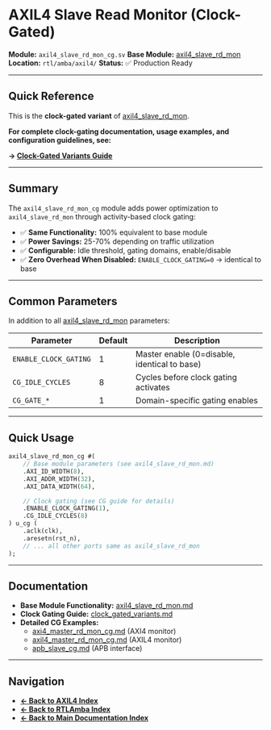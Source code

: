 # AXIL4 Slave Read Monitor (Clock-Gated)

**Module:** `axil4_slave_rd_mon_cg.sv`
**Base Module:** [axil4_slave_rd_mon](./axil4_slave_rd_mon.md)
**Location:** `rtl/amba/axil4/`
**Status:** ✅ Production Ready

---

## Quick Reference

This is the **clock-gated variant** of [axil4_slave_rd_mon](./axil4_slave_rd_mon.md).

**For complete clock-gating documentation, usage examples, and configuration guidelines, see:**

**→ [Clock-Gated Variants Guide](../shared/clock_gated_variants.md)**

---

## Summary

The `axil4_slave_rd_mon_cg` module adds power optimization to `axil4_slave_rd_mon` through activity-based clock gating:

- ✅ **Same Functionality:** 100% equivalent to base module
- ✅ **Power Savings:** 25-70% depending on traffic utilization
- ✅ **Configurable:** Idle threshold, gating domains, enable/disable
- ✅ **Zero Overhead When Disabled:** `ENABLE_CLOCK_GATING=0` → identical to base

---

## Common Parameters

In addition to all [axil4_slave_rd_mon](./axil4_slave_rd_mon.md) parameters:

| Parameter | Default | Description |
|-----------|---------|-------------|
| `ENABLE_CLOCK_GATING` | 1 | Master enable (0=disable, identical to base) |
| `CG_IDLE_CYCLES` | 8 | Cycles before clock gating activates |
| `CG_GATE_*` | 1 | Domain-specific gating enables |

---

## Quick Usage

```systemverilog
axil4_slave_rd_mon_cg #(
    // Base module parameters (see axil4_slave_rd_mon.md)
    .AXI_ID_WIDTH(8),
    .AXI_ADDR_WIDTH(32),
    .AXI_DATA_WIDTH(64),

    // Clock gating (see CG guide for details)
    .ENABLE_CLOCK_GATING(1),
    .CG_IDLE_CYCLES(8)
) u_cg (
    .aclk(clk),
    .aresetn(rst_n),
    // ... all other ports same as axil4_slave_rd_mon
);
```

---

## Documentation

- **Base Module Functionality:** [axil4_slave_rd_mon.md](./axil4_slave_rd_mon.md)
- **Clock Gating Guide:** [clock_gated_variants.md](../shared/clock_gated_variants.md)
- **Detailed CG Examples:**
  - [axi4_master_rd_mon_cg.md](../axi4/axi4_master_rd_mon_cg.md) (AXI4 monitor)
  - [axil4_master_rd_mon_cg.md](../axil4/axil4_master_rd_mon_cg.md) (AXIL4 monitor)
  - [apb_slave_cg.md](../apb/apb_slave_cg.md) (APB interface)

---

## Navigation

- **[← Back to AXIL4 Index](./README.md)**
- **[← Back to RTLAmba Index](../index.md)**
- **[← Back to Main Documentation Index](../../index.md)**
